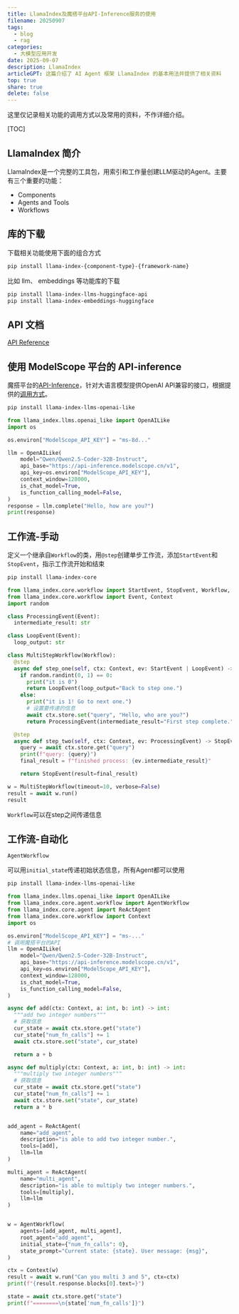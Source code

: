 ```yaml
---
title: LlamaIndex及魔搭平台API-Inference服务的使用
filename: 20250907  
tags:  
  - blog   
  - rag  
categories:  
  - 大模型应用开发
date: 2025-09-07  
description: LlamaIndex  
articleGPT: 这篇介绍了 AI Agent 框架 LlamaIndex 的基本用法并提供了相关资料
top: true  
share: true  
delete: false  
---
```


这里仅记录相关功能的调用方式以及常用的资料，不作详细介绍。

[TOC]

## LlamaIndex 简介
LlamaIndex是一个完整的工具包，用索引和工作量创建LLM驱动的Agent。主要有三个重要的功能：
- Components
- Agents and Tools
- Workflows

## 库的下载
下载相关功能使用下面的组合方式
```bash
pip install llama-index-{component-type}-{framework-name}
```
比如 llm、 embeddings 等功能库的下载
```bash
pip install llama-index-llms-huggingface-api
pip install llama-index-embeddings-huggingface
```

## API 文档
[API Reference](https://docs.llamaindex.ai/en/stable/api_reference/)

## 使用 ModelScope 平台的 API-inference
魔搭平台的[API-Inference](https://www.modelscope.cn/docs/model-service/API-Inference/intro)，针对大语言模型提供OpenAI API兼容的接口，根据提供的[调用方式](https://docs.llamaindex.ai/en/stable/api_reference/llms/openai_like/)。
```bash
pip install llama-index-llms-openai-like
```
```python
from llama_index.llms.openai_like import OpenAILike
import os

os.environ["ModelScope_API_KEY"] = "ms-8d..."

llm = OpenAILike(
    model="Qwen/Qwen2.5-Coder-32B-Instruct",
    api_base="https://api-inference.modelscope.cn/v1",
    api_key=os.environ["ModelScope_API_KEY"],
    context_window=128000,
    is_chat_model=True,
    is_function_calling_model=False,
)
response = llm.complete("Hello, how are you?")
print(response)
```
## 工作流-手动
定义一个继承自`Workflow`的类，用`@step`创建单步工作流，添加`StartEvent`和`StopEvent`，指示工作流开始和结束

```bash
pip install llama-index-core
```

```python
from llama_index.core.workflow import StartEvent, StopEvent, Workflow, step
from llama_index.core.workflow import Event, Context
import random

class ProcessingEvent(Event):
  intermediate_result: str

class LoopEvent(Event):
  loop_output: str

class MultiStepWorkflow(Workflow):
  @step
  async def step_one(self, ctx: Context, ev: StartEvent | LoopEvent) -> LoopEvent | ProcessingEvent:
    if random.randint(0, 1) == 0:
      print("it is 0")
      return LoopEvent(loop_output="Back to step one.")
    else:
      print("it is 1! Go to next one.")
      # 设置要传递的信息
      await ctx.store.set("query", "Hello, who are you?")
      return ProcessingEvent(intermediate_result="First step complete.")

  @step
  async def step_two(self, ctx: Context, ev: ProcessingEvent) -> StopEvent:
    query = await ctx.store.get("query")
    print(f"query: {query}")
    final_result = f"finished process: {ev.intermediate_result}"

    return StopEvent(result=final_result)

w = MultiStepWorkflow(timeout=10, verbose=False)
result = await w.run()
result
```
`Workflow`可以在step之间传递信息

## 工作流-自动化
`AgentWorkflow`

可以用`initial_state`传递初始状态信息，所有Agent都可以使用

```bash
pip install llama-index-llms-openai-like
```
```python
from llama_index.llms.openai_like import OpenAILike
from llama_index.core.agent.workflow import AgentWorkflow
from llama_index.core.agent import ReActAgent
from llama_index.core.workflow import Context
import os

os.environ["ModelScope_API_KEY"] = "ms-..."
# 调用魔搭平台的API
llm = OpenAILike(
    model="Qwen/Qwen2.5-Coder-32B-Instruct",
    api_base="https://api-inference.modelscope.cn/v1",
    api_key=os.environ["ModelScope_API_KEY"],
    context_window=128000,
    is_chat_model=True,
    is_function_calling_model=False,
)

async def add(ctx: Context, a: int, b: int) -> int:
  """add two integer numbers"""
  # 获取信息
  cur_state = await ctx.store.get("state")
  cur_state["num_fn_calls"] += 1
  await ctx.store.set("state", cur_state)

  return a + b

async def multiply(ctx: Context, a: int, b: int) -> int:
  """multiply two integer numbers"""
  # 获取信息
  cur_state = await ctx.store.get("state")
  cur_state["num_fn_calls"] += 1
  await ctx.store.set("state", cur_state)
  return a * b


add_agent = ReActAgent(
    name="add_agent",
    description="is able to add two integer number.",
    tools=[add],
    llm=llm
)

multi_agent = ReActAgent(
    name="multi_agent",
    description="is able to multiply two integer numbers.",
    tools=[multiply],
    llm=llm
)


w = AgentWorkflow(
    agents=[add_agent, multi_agent],
    root_agent="add_agent",
    initial_state={"num_fn_calls": 0},
    state_prompt="Current state: {state}. User message: {msg}",
)

ctx = Context(w)
result = await w.run("Can you multi 3 and 5", ctx=ctx)
print(f"{result.response.blocks[0].text=}")

state = await ctx.store.get("state")
print(f"========\n{state['num_fn_calls']}")



```

